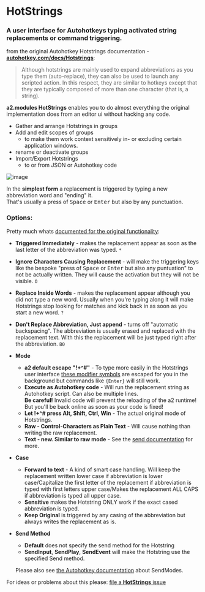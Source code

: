 # HotStrings

### A user interface for Autohotkeys typing activated string replacements or command triggering.

from the original Autohotkey Hotstrings documentation - [**autohotkey.com/docs/Hotstrings**](https://autohotkey.com/docs/Hotstrings.htm):
> Although hotstrings are mainly used to expand abbreviations as you type them (auto-replace), they can also be used to launch any scripted action. In this respect, they are similar to hotkeys except that they are typically composed of more than one character (that is, a string).

**a2.modules HotStrings** enables you to do almost everything the original implementation does from an editor ui without hacking any code.

  * Gather and arrange Hotstrings in groups
  * Add and edit scopes of groups
    * to make them work context sensitively in- or excluding certain application windows.
  * rename or deactivate groups
  * Import/Export Hotstrings
    * to or from JSON or Autohotkey code

![image](https://user-images.githubusercontent.com/218956/119238088-b4c45980-bb40-11eb-9dff-a7f00ded3dc0.png)

In the **simplest form** a replacement is triggered by typing a new abbreviation word and "ending" it.<br>
That's usually a press of <kbd>Space</kbd> or <kbd>Enter</kbd> but also by any punctuation.

### Options:

Pretty much whats [documented for the original functionality](https://autohotkey.com/docs/Hotstrings.htm#Options):

* **Triggered Immediately** - makes the replacement appear as soon as the last letter of the abbreviation was typed. `*`

* **Ignore Characters Causing Replacement** - will make the triggering keys like the bespoke "press of <kbd>Space</kbd> or <kbd>Enter</kbd> but also any puntuation" to not be actually written. They will cause the activation but they will not be visible. `O`

* **Replace Inside Words** - makes the replacement appear although you did not type a new word. Usually when you're typing along it will make Hotstrings stop looking for matches and kick back in as soon as you start a new word. `?`

* **Don't Replace Abbreviation, Just append** - turns off "automatic backspacing". The abbreviation is usually erased and replaced with the replacement text. With this the replacement will be just typed right after the abbreviation. `B0`

* **Mode**
  * **a2 default escape "!+^#"** - To type more easily in the Hotstrings user interface [these modifier symbols](https://autohotkey.com/docs/commands/Send.htm#specialchars) are escaped for you in the background but commands like `{Enter}` will still work.
  * **Execute as Autohotkey code** - Will run the replacement string as Autohotkey script. Can also be multiple lines.<br>
    **Be careful!** Invalid code will prevent the reloading of the a2 runtime!<br>
    But you'll be back online as soon as your code is fixed!
  * **Let !+^# press Alt, Shift, Ctrl, Win** - The actual original mode of Hotstrings.
  * **Raw - Control-Characters as Plain Text** - Will cause nothing than writing the raw replacement.
  * **Text - new. Similar to raw mode** - See the [send documentation](https://autohotkey.com/docs/commands/Send.htm#SendText) for more.

* **Case**
  * **Forward to text** - A kind of smart case handling. Will keep the replacement written lower case if abbreviation is lower case/Capitalize the first letter of the replacement if abbreviation is typed with first letters upper case/Makes the replacement ALL CAPS if abbreviation is typed all upper case.
  * **Sensitive** makes the Hotstring ONLY work if the exact cased abbreviation is typed.
  * **Keep Original** is triggered by any casing of the abbreviation but always writes the replacement as is.

* **Send Method**
  * **Default** does not specify the send method for the Hotstring
  * **SendInput**, **SendPlay**, **SendEvent** will make the Hotstring use the specified Send method.<br>

  Please also see [the Autohotkey documentation](https://autohotkey.com/docs/Hotstrings.htm#SendMode) about SendModes.


For ideas or problems about this please: [file a **HotStrings** issue](https://github.com/ewerybody/a2.modules/issues/new?labels=mod%3AHotStrings)
